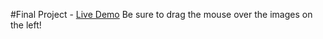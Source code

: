 #Final Project - [Live Demo](http://www.eecs.tufts.edu/~mgolds07/d3/)
Be sure to drag the mouse over the images on the left!

